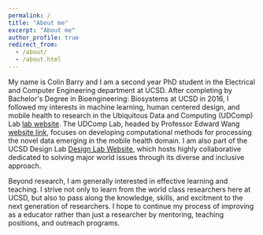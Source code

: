 ```yaml
---
permalink: /
title: "About me"
excerpt: "About me"
author_profile: true
redirect_from: 
  - /about/
  - /about.html
---
```


My name is Colin Barry and I am a second year PhD student in the Electrical and Computer Engineering department at UCSD. After completing by Bachelor's Degree in Bioengineering: Biosystems at UCSD in 2016, I followed my interests in machine learning, human centered design, and mobile health to research in the Ubiquitous Data and Computing (UDComp) Lab [lab website](https://sites.google.com/eng.ucsd.edu/udcomplab/). The UDComp Lab, headed by Professor Edward Wang [website link](https://www.ejaywang.com/), focuses on developing computational methods for processing the novel data emerging in the mobile health domain. I am also part of the UCSD Design Lab [Design Lab Website](https://designlab.ucsd.edu/), which hosts highly collaborative dedicated to solving major world issues through its diverse and inclusive approach.

Beyond research, I am generally interested in effective learning and teaching. I strive not only to learn from the world class researchers here at UCSD, but also to pass along the knowledge, skills, and excitment to the next generation of researchers. I hope to continue my process of improving as a educator rather than just a researcher by mentoring, teaching positions, and outreach programs.

